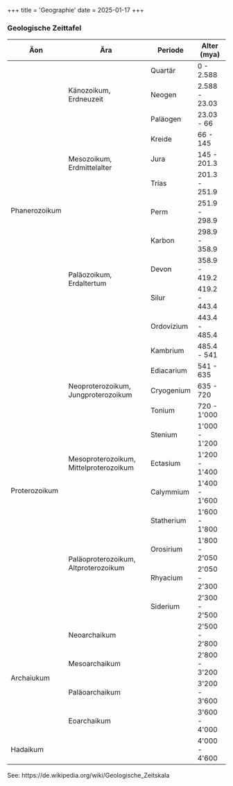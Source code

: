 +++
title = 'Geographie'
date = 2025-01-17
+++

### Geologische Zeittafel

<table>
    <thead>
        <tr>
            <th>Äon</th>
            <th>Ära</th>
            <th>Periode</th>
            <th>Alter (mya)</th>
        </tr>
    </thead>
    <tbody>
        <tr>
            <td rowspan=12>Phanerozoikum</td>
            <td rowspan=3>Käno­zoikum, Erdneuzeit</td>
            <td>Quartär</td>
            <td>0 - 2.588</td>
        </tr>
        <tr>
            <td>Neogen</td>
            <td>2.588 - 23.03</td>
        </tr>
        <tr>
            <td>Paläogen</td>
            <td>23.03 - 66</td>
        </tr>
        <tr>
            <td rowspan=3>Mesozoikum, Erdmittelalter</td>
            <td>Kreide</td>
            <td>66 - 145</td>
        </tr>
        <tr>
            <td>Jura</td>
            <td>145 - 201.3</td>
        </tr>
        <tr>
            <td>Trias</td>
            <td>201.3 - 251.9</td>
        </tr>
        <tr>
            <td rowspan=6>Paläozoikum, Erdaltertum</td>
            <td>Perm</td>
            <td>251.9 - 298.9</td>
        </tr>
        <tr>
            <td>Karbon</td>
            <td>298.9 - 358.9</td>
        </tr>
        <tr>
            <td>Devon</td>
            <td>358.9 - 419.2</td>
        </tr>
        <tr>
            <td>Silur</td>
            <td>419.2 - 443.4</td>
        </tr>
        <tr>
            <td>Ordovizium</td>
            <td>443.4 - 485.4</td>
        </tr>
        <tr>
            <td>Kambrium</td>
            <td>485.4 - 541</td>
        </tr>
        <tr>
            <td rowspan=10>Proterozoikum</td>
            <td rowspan=3>Neoproterozoikum, Jungproterozoikum</td>
            <td>Ediacarium</td>
            <td>541 - 635</td>
        </tr>
        <tr>
            <td>Cryogenium</td>
            <td>635 - 720</td>
        </tr>
        <tr>
            <td>Tonium</td>
            <td>720 - 1'000</td>
        </tr>
        <tr>
            <td rowspan=3>Mesoprote­rozoikum, Mittelprote­rozoikum</td>
            <td>Stenium</td>
            <td>1'000 - 1'200</td>
        </tr>
        <tr>
            <td>Ectasium</td>
            <td>1'200 - 1'400</td>
        </tr>
        <tr>
            <td>Calymmium</td>
            <td>1'400 - 1'600</td>
        </tr>
        <tr>
            <td rowspan=4>Paläoprote­rozoikum, Altprote­rozoikum</td>
            <td>Statherium</td>
            <td>1'600 - 1'800</td>
        </tr>
        <tr>
            <td>Orosirium</td>
            <td>1'800 - 2'050</td>
        </tr>
        <tr>
            <td>Rhyacium</td>
            <td>2'050 - 2'300</td>
        </tr>
        <tr>
            <td>Siderium</td>
            <td>2'300 - 2'500</td>
        </tr>
        <tr>
            <td rowspan=4>Archaiukum</td>
            <td colspan=2>Neoarchaikum</td>
            <td>2'500 - 2'800</td>
        </tr>
        <tr>
            <td colspan=2>Mesoarchaikum</td>
            <td>2'800 - 3'200</td>
        </tr>
        <tr>
            <td colspan=2>Paläoarchaikum</td>
            <td>3'200 - 3'600</td>
        </tr>
        <tr>
            <td colspan=2>Eoarchaikum</td>
            <td>3'600 - 4'000</td>
        </tr>
        <tr>
            <td colspan=3>Hadaikum</td>
            <td>4'000 - 4'600</td>
        </tr>
    </tbody>
</table>
See: https://de.wikipedia.org/wiki/Geologische_Zeitskala

